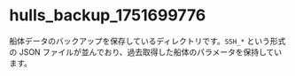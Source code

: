 # hulls_backup_1751699776

船体データのバックアップを保存しているディレクトリです。`SSH_*` という形式の JSON ファイルが並んでおり、過去取得した船体のパラメータを保持しています。
